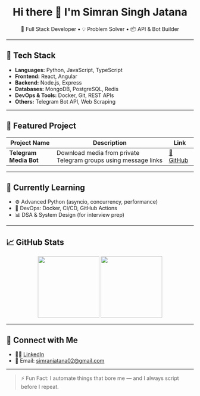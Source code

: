 <h1 align="center">Hi there 👋 I'm Simran Singh Jatana</h1>

<p align="center">
  🔧 Full Stack Developer • 💡 Problem Solver • 📦 API & Bot Builder
</p>

---

## 🚀 Tech Stack

- **Languages:** Python, JavaScript, TypeScript  
- **Frontend:** React, Angular  
- **Backend:** Node.js, Express  
- **Databases:** MongoDB, PostgreSQL, Redis  
- **DevOps & Tools:** Docker, Git, REST APIs  
- **Others:** Telegram Bot API, Web Scraping

---

## 💼 Featured Project

| Project Name | Description | Link |
|--------------|-------------|------|
| **Telegram Media Bot** | Download media from private Telegram groups using message links | [🔗 GitHub](https://github.com/simran122/Telegram-Bot) |

---

## 🧠 Currently Learning

- ⚙️ Advanced Python (asyncio, concurrency, performance)
- 🔧 DevOps: Docker, CI/CD, GitHub Actions
- 📊 DSA & System Design (for interview prep)

---

## 📈 GitHub Stats

<p align="center">
  <img src="https://github-readme-stats.vercel.app/api?username=simran122&show_icons=true&theme=default" height="165">
  <img src="https://github-readme-stats.vercel.app/api/top-langs/?username=simran122&layout=compact&theme=default" height="165">
</p>

---

## 🤝 Connect with Me

- 🧑‍💼 [LinkedIn](https://www.linkedin.com/in/simran-singh-jatana-3277b2202)
- 📧 Email: simranjatana02@gmail.com

---

> ⚡ Fun Fact: I automate things that bore me — and I always script before I repeat.
